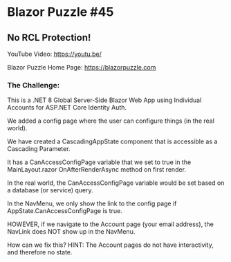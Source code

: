 # Blazor Puzzle #45

## No RCL Protection!

YouTube Video: https://youtu.be/

Blazor Puzzle Home Page: https://blazorpuzzle.com

### The Challenge:

This is a .NET 8 Global Server-Side Blazor Web App using Individual Accounts for ASP.NET Core Identity Auth.

We added a config page where the user can configure things (in the real world).

We have created a CascadingAppState component that is accessible as a Cascading Parameter.

It has a CanAccessConfigPage variable that we set to true in the MainLayout.razor OnAfterRenderAsync method on first render.

In the real world, the CanAccessConfigPage variable would be set based on a database (or service) query.

In the NavMenu, we only show the link to the config page if AppState.CanAccessConfigPage is true.

HOWEVER, if we navigate to the Account page (your email address), the NavLink does NOT show up in the NavMenu.

How can we fix this? HINT: The Account pages do not have interactivity, and therefore no state.



